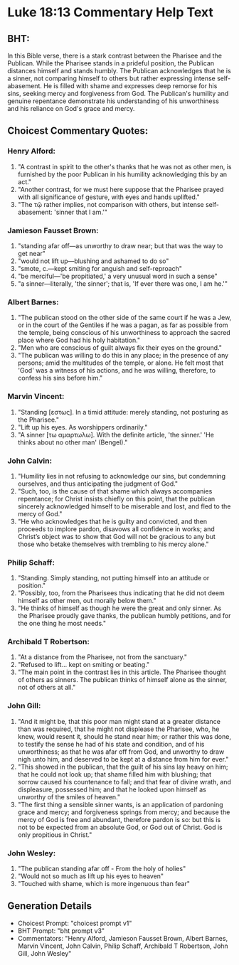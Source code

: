 # Luke 18:13 Commentary Help Text

## BHT:
In this Bible verse, there is a stark contrast between the Pharisee and the Publican. While the Pharisee stands in a prideful position, the Publican distances himself and stands humbly. The Publican acknowledges that he is a sinner, not comparing himself to others but rather expressing intense self-abasement. He is filled with shame and expresses deep remorse for his sins, seeking mercy and forgiveness from God. The Publican's humility and genuine repentance demonstrate his understanding of his unworthiness and his reliance on God's grace and mercy.

## Choicest Commentary Quotes:
### Henry Alford:
1. "A contrast in spirit to the other's thanks that he was not as other men, is furnished by the poor Publican in his humility acknowledging this by an act." 
2. "Another contrast, for we must here suppose that the Pharisee prayed with all significance of gesture, with eyes and hands uplifted." 
3. "The τῷ rather implies, not comparison with others, but intense self-abasement: 'sinner that I am.'"

### Jamieson Fausset Brown:
1. "standing afar off—as unworthy to draw near; but that was the way to get near"
2. "would not lift up—blushing and ashamed to do so"
3. "smote, c.—kept smiting for anguish and self-reproach"
4. "be merciful—'be propitiated,' a very unusual word in such a sense"
5. "a sinner—literally, 'the sinner'; that is, 'If ever there was one, I am he.'"

### Albert Barnes:
1. "The publican stood on the other side of the same court if he was a Jew, or in the court of the Gentiles if he was a pagan, as far as possible from the temple, being conscious of his unworthiness to approach the sacred place where God had his holy habitation."
2. "Men who are conscious of guilt always fix their eyes on the ground."
3. "The publican was willing to do this in any place; in the presence of any persons; amid the multitudes of the temple, or alone. He felt most that 'God' was a witness of his actions, and he was willing, therefore, to confess his sins before him."

### Marvin Vincent:
1. "Standing [εστως]. In a timid attitude: merely standing, not posturing as the Pharisee."
2. "Lift up his eyes. As worshippers ordinarily."
3. "A sinner [τω αμαρτωλω]. With the definite article, 'the sinner.' 'He thinks about no other man' (Bengel)."

### John Calvin:
1. "Humility lies in not refusing to acknowledge our sins, but condemning ourselves, and thus anticipating the judgment of God."
2. "Such, too, is the cause of that shame which always accompanies repentance; for Christ insists chiefly on this point, that the publican sincerely acknowledged himself to be miserable and lost, and fled to the mercy of God."
3. "He who acknowledges that he is guilty and convicted, and then proceeds to implore pardon, disavows all confidence in works; and Christ’s object was to show that God will not be gracious to any but those who betake themselves with trembling to his mercy alone."

### Philip Schaff:
1. "Standing. Simply standing, not putting himself into an attitude or position."
2. "Possibly, too, from the Pharisees thus indicating that he did not deem himself as other men, out morally below them."
3. "He thinks of himself as though he were the great and only sinner. As the Pharisee proudly gave thanks, the publican humbly petitions, and for the one thing he most needs."

### Archibald T Robertson:
1. "At a distance from the Pharisee, not from the sanctuary."
2. "Refused to lift... kept on smiting or beating."
3. "The main point in the contrast lies in this article. The Pharisee thought of others as sinners. The publican thinks of himself alone as the sinner, not of others at all."

### John Gill:
1. "And it might be, that this poor man might stand at a greater distance than was required, that he might not displease the Pharisee, who, he knew, would resent it, should he stand near him; or rather this was done, to testify the sense he had of his state and condition, and of his unworthiness; as that he was afar off from God, and unworthy to draw nigh unto him, and deserved to be kept at a distance from him for ever."
2. "This showed in the publican, that the guilt of his sins lay heavy on him; that he could not look up; that shame filled him with blushing; that sorrow caused his countenance to fall; and that fear of divine wrath, and displeasure, possessed him; and that he looked upon himself as unworthy of the smiles of heaven."
3. "The first thing a sensible sinner wants, is an application of pardoning grace and mercy; and forgiveness springs from mercy; and because the mercy of God is free and abundant, therefore pardon is so: but this is not to be expected from an absolute God, or God out of Christ. God is only propitious in Christ."

### John Wesley:
1. "The publican standing afar off - From the holy of holies"
2. "Would not so much as lift up his eyes to heaven"
3. "Touched with shame, which is more ingenuous than fear"


## Generation Details
- Choicest Prompt: "choicest prompt v1"
- BHT Prompt: "bht prompt v3"
- Commentators: "Henry Alford, Jamieson Fausset Brown, Albert Barnes, Marvin Vincent, John Calvin, Philip Schaff, Archibald T Robertson, John Gill, John Wesley"
